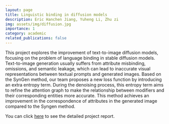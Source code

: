 ```yaml
---
layout: page
title: Linguistic binding in diffusion models
description: Eric Hanchen Jiang, Yuheng Li, Zhu zi
img: assets/img/diffusion.jpg
importance: 1
category: academic
related_publications: false
---
```

>
This project explores the improvement of text-to-image diffusion models, focusing on the problem of language binding in stable diffusion models. Text-to-image generation usually suffers from attribute misbinding,  omissions, and semantic leakage, which can lead to inaccurate visual representations between textual prompts and generated images. Based on the SynGen method, our team proposes a new loss function by introducing an extra entropy term. During the denoising process, this entropy term aims to refine the attention graph to make the relationship between modifiers and their corresponding entities more accurate. This method achieves an improvement in the correspondence of attributes in the generated image compared to the Syngen method.

You can click [here](https://ucladeepvision.github.io/CS163-Projects-2024Fall/2024/12/12/team49-Linguistic-Binding-in-Diffusion-Models.html) to see the detailed project report. 
